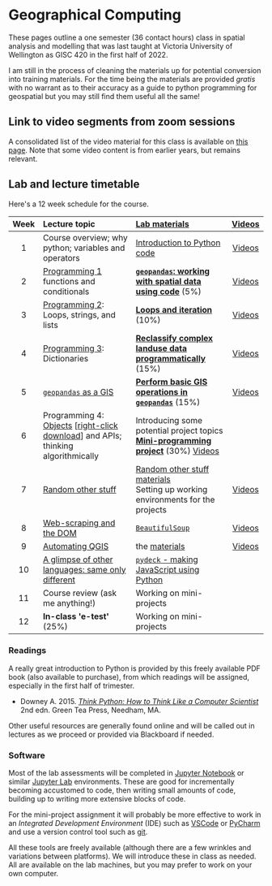 # Geographical Computing
These pages outline a one semester (36 contact hours) class in spatial analysis and modelling that was last taught at Victoria University of Wellington as GISC 420 in the first half of 2022.

I am still in the process of cleaning the materials up for potential conversion into training materials. For the time being the materials are provided _gratis_ with no warrant as to their accuracy as a guide to python programming for geospatial but you may still find them useful all the same!

## Link to video segments from zoom sessions
A consolidated list of the video material for this class is available on [this page](video-links.md). Note that some video content is from earlier years, but remains relevant.

## Lab and lecture timetable
Here's a 12 week schedule for the course.

Week | Lecture topic | [Lab materials](labs/README.md) | [Videos](video-links.md)
:-:|:-|:-|:-:
1 | Course overview; why python; variables and operators | [Introduction to Python code](labs/intro-to-python/README.md) | [Videos](video-links.md#week-1-introduction)
2 | [Programming 1](https://southosullivan.com/gisc420/functions-and-conditionals/) functions and conditionals | [**`geopandas`: working with spatial data using code**](labs/intro-to-geopandas/intro-to-geopandas.zip?raw=true) (5%) | [Videos](video-links.md#week-2-functions-and-conditionals)
3 | [Programming 2](https://southosullivan.com/gisc420/sequences-and-iteration/): Loops, strings, and lists | [**Loops and iteration**](labs/sequences-and-iteration/sequences-and-iteration.zip?raw=true) (10%) | [Videos](video-links.md#week-3-iteration-and-sequences)
4 | [Programming 3](labs/dictionaries/00-overview.ipynb): Dictionaries | [**Reclassify complex landuse data programmatically**](labs/dictionaries/dictionaries.zip?raw=true) (15%) | [Videos](video-links.md#week-4-dictionaries-and-data-decoding)
5 | [`geopandas` as a GIS](labs/geopandas-as-gis/00-overview.ipynb) | [**Perform basic GIS operations in `geopandas`**](labs/geopandas-as-gis/geopandas-as-gis.zip?raw=true) (15%) | [Videos](video-links.md#week-5-geopandas-as-a-gis)
6 | Programming 4: [Objects](labs/object-orientation/object-orientation.ipynb) [[right-click download](labs/object-orientation/object-orientation.ipynb?raw=true)] and APIs; thinking algorithmically | Introducing some potential project topics<br />[**Mini-programming project**](labs/mini-projects/) (30%) [Videos](video-links.md#week-6-object-orientation)
7 | [Random other stuff](labs/random-other-stuff/00-overview.ipynb) | [Random other stuff materials](labs/random-other-stuff/random-other-stuff.zip?raw=true)<br />Setting up working environments for the projects | [Videos](video-links.md#week-7-random-other-stuff-and-working-environments)
8 | [Web-scraping and the DOM](labs/web-scraping/web-scraping-in-python.ipynb) | [`BeautifulSoup`](labs/web-scraping/web-scraping-in-python.ipynb?download=true) | [Videos](video-links.md#week-8-web-scraping)
9 | [Automating QGIS](labs/pyqgis/Exploring%20the%20python%20QGIS%20API.ipynb) | the [materials](labs/pyqgis/pyqgis.zip?raw=true) | [Videos](video-links.md#week-9-automating-gis-with-python)
10 | [A glimpse of other languages: same only different](https://southosullivan.com/gisc420/other-languages/) | [`pydeck` - making JavaScript using Python](labs/deck/tereo-name-pydeck-example.ipynb) |
11 | Course review (ask me anything!) | Working on mini-projects
12 | **In-class 'e-test'** (25%) | Working on mini-projects

### Readings  
A really great introduction to Python is provided by this freely available PDF book (also available to purchase), from which readings will be assigned, especially in the first half of trimester.

+ Downey A. 2015. [*Think Python: How to Think Like a Computer Scientist*](https://greenteapress.com/thinkpython2/thinkpython2.pdf) 2nd edn. Green Tea Press, Needham, MA.

Other useful resources are generally found online and will be called out in lectures as we proceed or provided via Blackboard if needed.

### Software
Most of the lab assessments will be completed in [Jupyter Notebook](https://jupyter.org/) or similar [Jupyter Lab](https://jupyterlab.readthedocs.io/en/stable/getting_started/overview.html) environments. These are good for incrementally becoming accustomed to code, then writing small amounts of code, building up to writing more extensive blocks of code.

For the mini-project assignment it will probably be more effective to work in an *Integrated Development Environment* (IDE) such as [VSCode](https://code.visualstudio.com/) or [PyCharm](https://www.jetbrains.com/pycharm/) and use a version control tool such as [git](https://git-scm.com/).

All these tools are freely available (although there are a few wrinkles and variations between platforms). We will introduce these in class as needed. All are available on the lab machines, but you may prefer to work on your own computer.

